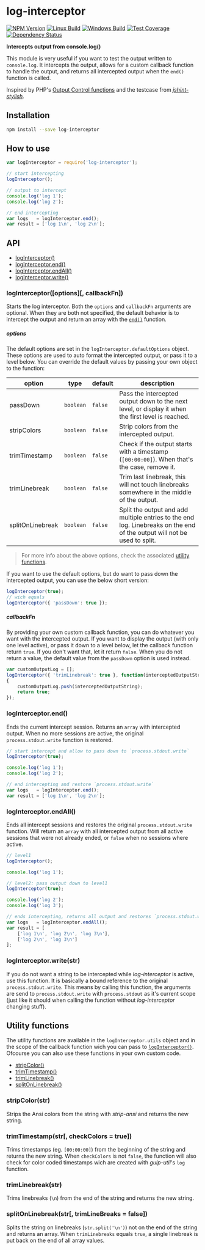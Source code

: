 # log-interceptor

  [![NPM Version][npm-img]][npm-url]
  [![Linux Build][travis-img]][travis-url]
  [![Windows Build][appveyor-img]][appveyor-url]
  [![Test Coverage][coveralls-img]][coveralls-url]
  [![Dependency Status][david-img]][david-url]

[npm-img]: https://badge.fury.io/js/log-interceptor.svg
[npm-url]: https://www.npmjs.com/package/log-interceptor
[travis-img]: https://img.shields.io/travis/roeldev/log-interceptor/master.svg?label=linux
[travis-url]: https://travis-ci.org/roeldev/log-interceptor
[appveyor-img]: https://img.shields.io/appveyor/ci/roeldev/log-interceptor/master.svg?label=windows
[appveyor-url]: https://ci.appveyor.com/project/roeldev/log-interceptor
[coveralls-img]: https://img.shields.io/coveralls/roeldev/log-interceptor/master.svg
[coveralls-url]: https://coveralls.io/r/roeldev/log-interceptor?branch=master
[david-img]: https://david-dm.org/roeldev/log-interceptor.svg
[david-url]: https://david-dm.org/roeldev/log-interceptor

**Intercepts output from console.log()**

This module is very useful if you want to test the output written to `console.log`. It intercepts the output, allows for a custom callback function to handle the output, and returns all intercepted output when the `end()` function is called.

Inspired by PHP's [Output Control functions][url-php-oc] and the testcase from [_jshint-stylish_][url-test].


## Installation
```sh
npm install --save log-interceptor
```


## How to use
```js
var logInterceptor = require('log-interceptor');

// start intercepting
logInterceptor();

// output to intercept
console.log('log 1');
console.log('log 2');

// end intercepting
var logs   = logInterceptor.end();
var result = ['log 1\n', 'log 2\n'];
```

## API
- [logInterceptor()][api-loginterceptor]
- [logInterceptor.end()][api-loginterceptor-end]
- [logInterceptor.endAll()][api-loginterceptor-endall]
- [logInterceptor.write()][api-loginterceptor-write]

### logInterceptor([options][, callbackFn])
Starts the log interceptor. Both the `options` and `callbackFn` arguments are optional. When they are both not specified, the default behavior is to intercept the output and return an array with the [`end()`][api-loginterceptor-end] function.

##### options
The default options are set in the `logInterceptor.defaultOptions` object. These options are used to auto format the intercepted output, or pass it to a level below. You can override the default values by passing your own object to the function:

option | type | default | description
------ | ---- | --------|------------
passDown | `boolean` | `false` | Pass the intercepted output down to the next level, or display it when the first level is reached.
stripColors | `boolean` | `false` | Strip colors from the intercepted output.
trimTimestamp | `boolean` | `false` | Check if the output starts with a timestamp (`[00:00:00]`). When that's the case, remove it.
trimLinebreak | `boolean` | `false` | Trim last linebreak, this will not touch linebreaks somewhere in the middle of the output.
splitOnLinebreak | `boolean` | `false` | Split the output and add multiple entries to the end log. Linebreaks on the end of the output will not be used to split.

> For more info about the above options, check the associated [utility functions][section-utilityfunctions].

If you want to use the default options, but do want to pass down the intercepted output, you can use the below short version:
```js
logInterceptor(true);
// wich equals
logInterceptor({ 'passDown': true });
```

##### callbackFn
By providing your own custom callback function, you can do whatever you want with the intercepted output. If you want to display the output (with only one level active), or pass it down to a level below, let the callback function return `true`. If you don't want that, let it return `false`. When you do not return a value, the default value from the `passDown` option is used instead.
```js
var customOutputLog = [];
logInterceptor({ 'trimLinebreak': true }, function(interceptedOutputString)
{
    customOutputLog.push(interceptedOutputString);
    return true;
});
```

### logInterceptor.end()
Ends the current intercept session. Returns an `array` with intercepted output. When no more sessions are active, the original `process.stdout.write` function is restored.

```js
// start intercept and allow to pass down to `process.stdout.write`
logInterceptor(true);

console.log('log 1');
console.log('log 2');

// end intercepting and restore `process.stdout.write`
var logs   = logInterceptor.end();
var result = ['log 1\n', 'log 2\n'];
```

### logInterceptor.endAll()
Ends all intercept sessions and restores the original `process.stdout.write` function. Will return an `array` with all intercepted output from all active sessions that were not already ended, or `false` when no sessions where active.

```js
// level1
logInterceptor();

console.log('log 1');

// level2: pass output down to level1
logInterceptor(true);

console.log('log 2');
console.log('log 3');

// ends intercepting, returns all output and restores `process.stdout.write`
var logs   = logInterceptor.endAll();
var result = [
    ['log 1\n', 'log 2\n', 'log 3\n'],
    ['log 2\n', 'log 3\n']
];
```

### logInterceptor.write(str)
If you do not want a string to be intercepted while _log-interceptor_ is active, use this function. It is basically a bound reference to the original `process.stdout.write`. This means by calling this function, the arguments are send to `process.stdout.write` with `process.stdout` as it's current scope (just like it should when calling the function without _log-interceptor_ changing stuff).


## Utility functions
The utility functions are available in the `logInterceptor.utils` object and in the scope of the callback function wich you can pass to [`logInterceptor()`][api-loginterceptor]. Ofcourse you can also use these functions in your own custom code.

- [stripColor()][utils-stripcolor]
- [trimTimestamp()][utils-trimtimestamp]
- [trimLinebreak()][utils-trimlinebreak]
- [splitOnLinebreak()][utils-splitonlinebreak]

### stripColor(str)
Strips the Ansi colors from the string with _strip-ansi_ and returns the new string.

### trimTimestamp(str[, checkColors = true])
Trims timestamps (eg. `[00:00:00]`) from the beginning of the string and returns the new string. When `checkColors` is not `false`, the function will also check for color coded timestamps wich are created with _gulp-util_'s `log` function.

### trimLinebreak(str)
Trims linebreaks (`\n`) from the end of the string and returns the new string.

### splitOnLinebreak(str[, trimLineBreaks = false])
Splits the string on linebreaks (`str.split('\n')`) not on the end of the string and returns an array. When `trimLinebreaks` equals `true`, a single linebreak is put back on the end of all array values.


[url-php-oc]: http://php.net/manual/en/ref.outcontrol.php
[url-test]: https://github.com/sindresorhus/jshint-stylish/blob/master/test.js

[section-utilityfunctions]: #utilityfunctions

[api-loginterceptor]: #loginterceptorcallbackfn
[api-loginterceptor-end]: #loginterceptorend
[api-loginterceptor-endall]: #loginterceptorendall
[api-loginterceptor-write]: #loginterceptorwritestr

[utils-stripcolor]: #stripcolorstr
[utils-trimtimestamp]: #trimtimestampstrcheckcolorstrue
[utils-trimlinebreak]: #trimlinebreakstr
[utils-splitonlinebreak]: #splitonlinebreaktrtrimlinebreaksfalse
